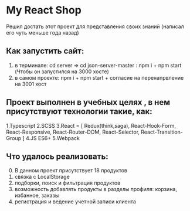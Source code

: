 
# My React Shop 

Решил достать этот проект для представления своих знаний (написал его чуть меньше года назад) 

## Как запустить сайт:

1. в терминале: cd server =>  cd json-server-master : npm i + npm start (Чтобы он запустился на 3000 хосте)
2. в самом проекте: npm i + npm start + согласие на перенапрвление на 3001 хост

## Проект выполнен в учебных целях , в нем присутствуют технологии такие, как:
1.Typescript
2.SCSS
3.React = [ Redux(think,saga), React-Hook-Form, React-Responsive, 
React-Router-DOM, React-Selector, React-Transition-Group ]
4.JS ES6+
5.Webpack

## Что удалось реализовать:

0. В данном проект присутствует 18 продуктов
1. связка с LocalStorage 
2. подборки, поиск и фильтрация продуктов
3. возможность добавлять продукты в  разделы профиля: корзина, избанное, заказы
4. регистрация и ведение учетной записи клиента


